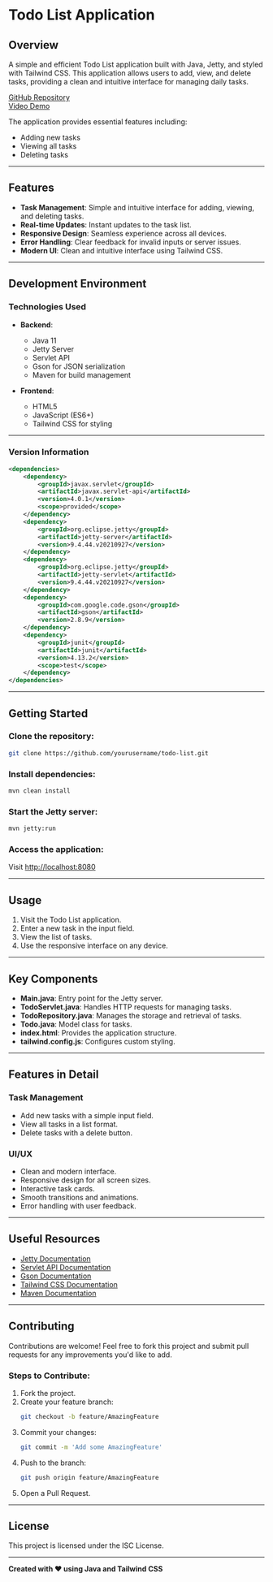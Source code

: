
# Todo List Application

## Overview
A simple and efficient Todo List application built with Java, Jetty, and styled with Tailwind CSS. This application allows users to add, view, and delete tasks, providing a clean and intuitive interface for managing daily tasks.

 
[GitHub Repository](https://github.com/kittys201/todolist)  
[Video Demo](https://youtu.be/Rta8cX9ARVM)

The application provides essential features including:
- Adding new tasks
- Viewing all tasks
- Deleting tasks

---

## Features
- **Task Management**: Simple and intuitive interface for adding, viewing, and deleting tasks.
- **Real-time Updates**: Instant updates to the task list.
- **Responsive Design**: Seamless experience across all devices.
- **Error Handling**: Clear feedback for invalid inputs or server issues.
- **Modern UI**: Clean and intuitive interface using Tailwind CSS.

---

## Development Environment
### Technologies Used
- **Backend**:
  - Java 11
  - Jetty Server
  - Servlet API
  - Gson for JSON serialization
  - Maven for build management

- **Frontend**:
  - HTML5
  - JavaScript (ES6+)
  - Tailwind CSS for styling

---

### Version Information
```xml
<dependencies>
    <dependency>
        <groupId>javax.servlet</groupId>
        <artifactId>javax.servlet-api</artifactId>
        <version>4.0.1</version>
        <scope>provided</scope>
    </dependency>
    <dependency>
        <groupId>org.eclipse.jetty</groupId>
        <artifactId>jetty-server</artifactId>
        <version>9.4.44.v20210927</version>
    </dependency>
    <dependency>
        <groupId>org.eclipse.jetty</groupId>
        <artifactId>jetty-servlet</artifactId>
        <version>9.4.44.v20210927</version>
    </dependency>
    <dependency>
        <groupId>com.google.code.gson</groupId>
        <artifactId>gson</artifactId>
        <version>2.8.9</version>
    </dependency>
    <dependency>
        <groupId>junit</groupId>
        <artifactId>junit</artifactId>
        <version>4.13.2</version>
        <scope>test</scope>
    </dependency>
</dependencies>
```

---

## Getting Started
### Clone the repository:
```bash
git clone https://github.com/yourusername/todo-list.git
```

### Install dependencies:
```bash
mvn clean install
```

### Start the Jetty server:
```bash
mvn jetty:run
```

### Access the application:
Visit [http://localhost:8080](http://localhost:8080)

---

## Usage
1. Visit the Todo List application.
2. Enter a new task in the input field.
3. View the list of tasks.
4. Use the responsive interface on any device.

---

## Key Components
- **Main.java**: Entry point for the Jetty server.
- **TodoServlet.java**: Handles HTTP requests for managing tasks.
- **TodoRepository.java**: Manages the storage and retrieval of tasks.
- **Todo.java**: Model class for tasks.
- **index.html**: Provides the application structure.
- **tailwind.config.js**: Configures custom styling.

---

## Features in Detail
### Task Management
- Add new tasks with a simple input field.
- View all tasks in a list format.
- Delete tasks with a delete button.

### UI/UX
- Clean and modern interface.
- Responsive design for all screen sizes.
- Interactive task cards.
- Smooth transitions and animations.
- Error handling with user feedback.

---

## Useful Resources
- [Jetty Documentation](https://www.eclipse.org/jetty/documentation/)
- [Servlet API Documentation](https://javaee.github.io/servlet-spec/)
- [Gson Documentation](https://github.com/google/gson)
- [Tailwind CSS Documentation](https://tailwindcss.com/)
- [Maven Documentation](https://maven.apache.org/)

---

## Contributing
Contributions are welcome! Feel free to fork this project and submit pull requests for any improvements you'd like to add.

### Steps to Contribute:
1. Fork the project.
2. Create your feature branch:
   ```bash
   git checkout -b feature/AmazingFeature
   ```
3. Commit your changes:
   ```bash
   git commit -m 'Add some AmazingFeature'
   ```
4. Push to the branch:
   ```bash
   git push origin feature/AmazingFeature
   ```
5. Open a Pull Request.

---

## License
This project is licensed under the ISC License.

---

**Created with ❤️ using Java and Tailwind CSS**
